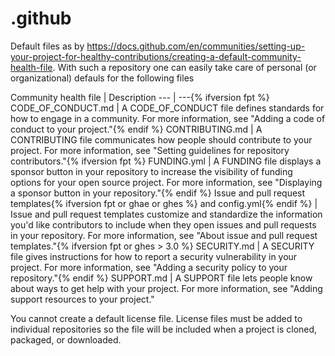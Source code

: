 # .github
Default files as by <https://docs.github.com/en/communities/setting-up-your-project-for-healthy-contributions/creating-a-default-community-health-file>.
With such a repository one can easily take care of personal (or organizational) defauls for the following files

Community health file | Description --- | ---{% ifversion fpt %} CODE_OF_CONDUCT.md | A CODE_OF_CONDUCT file defines standards for how to engage in a community. For more information, see "Adding a code of conduct to your project."{% endif %} CONTRIBUTING.md | A CONTRIBUTING file communicates how people should contribute to your project. For more information, see "Setting guidelines for repository contributors."{% ifversion fpt %} FUNDING.yml | A FUNDING file displays a sponsor button in your repository to increase the visibility of funding options for your open source project. For more information, see "Displaying a sponsor button in your repository."{% endif %} Issue and pull request templates{% ifversion fpt or ghae or ghes %} and config.yml{% endif %} | Issue and pull request templates customize and standardize the information you'd like contributors to include when they open issues and pull requests in your repository. For more information, see "About issue and pull request templates."{% ifversion fpt or ghes > 3.0 %} SECURITY.md | A SECURITY file gives instructions for how to report a security vulnerability in your project. For more information, see "Adding a security policy to your repository."{% endif %} SUPPORT.md | A SUPPORT file lets people know about ways to get help with your project. For more information, see "Adding support resources to your project."

You cannot create a default license file. License files must be added to individual repositories so the file will be included when a project is cloned, packaged, or downloaded.
